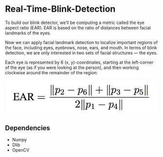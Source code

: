 # Real-Time-Blink-Detection

To build our blink detector, we’ll be computing a metric called the eye aspect ratio (EAR). EAR is based on the ratio of distances between facial landmarks of the eyes.

Now we can apply facial landmark detection to localize important regions of the face, including eyes, eyebrows, nose, ears, and mouth. In terms of blink detection, we are only interested in two sets of facial structures — the eyes.

Each eye is represented by 6 (x, y)-coordinates, starting at the left-corner of the eye (as if you were looking at the person), and then working clockwise around the remainder of the region:

![alt text](https://github.com/shivani-kapania/Real-Time-Blink-Detection/blob/master/EAR%20equation.png)

## Dependencies ##

* Numpy
* Dlib
* OpenCV
 
